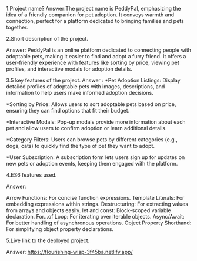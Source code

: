 1.Project name?
Answer:The project name is PeddyPal, emphasizing the idea of a friendly companion for pet adoption. It conveys warmth and connection, perfect for a platform dedicated to bringing families and pets together.

2.Short description of the project.

Answer: PeddyPal is an online platform dedicated to connecting people with adoptable pets, making it easier to find and adopt a furry friend. It offers a user-friendly experience with features like sorting by price, viewing pet profiles, and interactive modals for adoption details.


3.5 key features of the project.
Answer :
*Pet Adoption Listings: Display detailed profiles of adoptable pets with images, descriptions, and information to help users make informed adoption decisions.

*Sorting by Price: Allows users to sort adoptable pets based on price, ensuring they can find options that fit their budget.

*Interactive Modals: Pop-up modals provide more information about each pet and allow users to confirm adoption or learn additional details.

*Category Filters: Users can browse pets by different categories (e.g., dogs, cats) to quickly find the type of pet they want to adopt.

*User Subscription: A subscription form lets users sign up for updates on new pets or adoption events, keeping them engaged with the platform.


4.ES6 features used.

Answer: 

Arrow Functions: For concise function expressions.
Template Literals: For embedding expressions within strings.
Destructuring: For extracting values from arrays and objects easily.
let and const: Block-scoped variable declaration.
For...of Loop: For iterating over iterable objects.
Async/Await: For better handling of asynchronous operations.
Object Property Shorthand: For simplifying object property declarations.

5.Live link to the deployed project.

Answer: https://flourishing-wisp-3f45ba.netlify.app/
